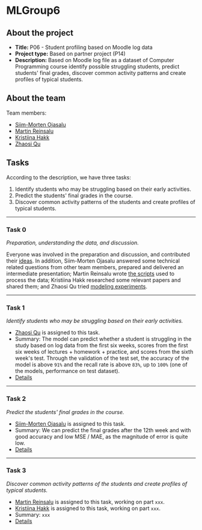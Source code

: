 # MLGroup6

## About the project

- **Title:** P06 - Student profiling based on Moodle log data
- **Project type:** Based on partner project (P14)
- **Description:** Based on Moodle log file as a dataset of Computer Programming course identify possible struggling students, predict students' final grades, discover common activity patterns and create profiles of typical students.

## About the team

Team members:

- [Siim-Morten Ojasalu](https://github.com/OjasaluS)
- [Martin Reinsalu](https://github.com/MartinUT)
- [Kristiina Hakk](https://github.com/kristiina-h)
- [Zhaosi Qu](https://github.com/chaosrun)

## Tasks

According to the description, we have three tasks:

1. Identify students who may be struggling based on their early activities.
2. Predict the students' final grades in the course.
3. Discover common activity patterns of the students and create profiles
of typical students.

---

### Task 0

*Preparation, understanding the data, and discussion.*

Everyone was involved in the preparation and discussion, and contributed their [ideas](./task_0/ideas). In addition, Siim-Morten Ojasalu answered some technical related questions from other team members, prepared and delivered an intermediate presentation; Martin Reinsalu wrote [the scripts](./task_0/preprocessing) used to process the data; Kristiina Hakk researched some relevant papers and shared them; and Zhaosi Qu tried [modeling experiments](./task_0/first_try).

---

### Task 1

*Identify students who may be struggling based on their early activities.*

- [Zhaosi Qu](https://github.com/chaosrun) is assigned to this task.
- Summary: The model can predict whether a student is struggling in the study based on log data from the first six weeks, scores from the first six weeks of lectures + homework + practice, and scores from the sixth week's test. Through the validation of the test set, the accuracy of the model is above `91%` and the recall rate is above `83%`, up to `100%` (one of the models, performance on test dataset).
- [Details](./task_1)

---

### Task 2

*Predict the students' final grades in the course.*

- [Siim-Morten Ojasalu](https://github.com/OjasaluS) is assigned to this task.
- Summary: We can predict the final grades after the 12th week and with good accuracy and low MSE / MAE, as the magnitude of error is quite low.
- [Details](./task_2)

---

### Task 3

*Discover common activity patterns of the students and create profiles of typical students.*

- [Martin Reinsalu](https://github.com/MartinUT) is assigned to this task, working on part `xxx`.
- [Kristiina Hakk](https://github.com/kristiina-h) is assigned to this task, working on part `xxx`.
- Summary: `xxx`
- [Details](./task_3)
